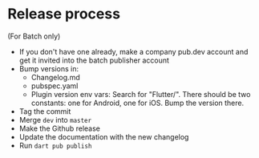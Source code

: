 # Release process
(For Batch only)

- If you don't have one already, make a company pub.dev account and get it invited into the batch publisher account
- Bump versions in:
  - Changelog.md
  - pubspec.yaml
  - Plugin version env vars: Search for "Flutter/". There should be two constants: one for Android, one for iOS. Bump the version there.
- Tag the commit
- Merge `dev` into `master`
- Make the Github release
- Update the documentation with the new changelog
- Run `dart pub publish`